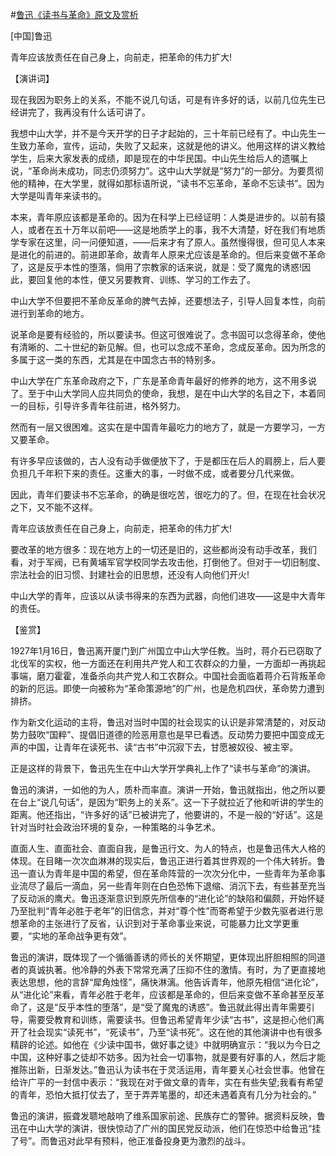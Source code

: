 #[鲁迅《读书与革命》原文及赏析](https://www.vrrw.net/wx/14633.html)

[中国]鲁迅

青年应该放责任在自己身上，向前走，把革命的伟力扩大!

【演讲词】

现在我因为职务上的关系，不能不说几句话，可是有许多好的话，以前几位先生已经讲完了，我再没有什么话可讲了。

我想中山大学，并不是今天开学的日子才起始的，三十年前已经有了。中山先生一生致力革命，宣传，运动，失败了又起来，这就是他的讲义。他用这样的讲义教给学生，后来大家发表的成绩，即是现在的中华民国。中山先生给后人的遗嘱上说，“革命尚未成功，同志仍须努力”。这中山大学就是“努力”的一部分。为要贯彻他的精神，在大学里，就得如那标语所说，“读书不忘革命，革命不忘读书”。因为大学是叫青年来读书的。

本来，青年原应该都是革命的。因为在科学上已经证明：人类是进步的。以前有猿人，或者在五十万年以前吧——这是地质学上的事，我不大清楚，好在我们有地质学专家在这里，问一问便知道，——后来才有了原人。虽然慢得很，但可见人本来是进化的前进的。前进即革命，故青年人原来尤应该是革命的。但后来变做不革命了，这是反乎本性的堕落，倘用了宗教家的话来说，就是：受了魔鬼的诱惑!因此，要回复他的本性，便又另要教育、训练、学习的工作去了。

中山大学不但要把不革命反革命的脾气去掉，还要想法子，引导人回复本性，向前进行到革命的地方。

说革命是要有经验的，所以要读书。但这可很难说了。念书固可以念得革命，使他有清晰的、二十世纪的新见解。但，也可以念成不革命，念成反革命。因为所念的多属于这一类的东西，尤其是在中国念古书的特别多。

中山大学在广东革命政府之下，广东是革命青年最好的修养的地方，这不用多说了。至于中山大学同人应共同负的使命，我想，是在中山大学的名目之下，本着同一的目标，引导许多青年往前进，格外努力。

然而有一层又很困难。这实在是中国青年最吃力的地方了，就是一方要学习，一方又要革命。

有许多早应该做的，古人没有动手做便放下了，于是都压在后人的肩膀上，后人要负担几千年积下来的责任。这重大的事，一时做不成，或者要分几代来做。

因此，青年们要读书不忘革命，的确是很吃苦，很吃力的了。但，在现在社会状况之下，又不能不这样。

青年应该放责任在自己身上，向前走，把革命的伟力扩大!

要改革的地方很多：现在地方上的一切还是旧的，这些都尚没有动手改革，我们看，对于军阀，已有黄埔军官学校同学去攻击他，打倒他了。但对于一切旧制度、宗法社会的旧习惯、封建社会的旧思想，还没有人向他们开火!

中山大学的青年，应该以从读书得来的东西为武器，向他们进攻——这是中大青年的责任。



【鉴赏】

1927年1月16日，鲁迅离开厦门到广州国立中山大学任教。当时，蒋介石已窃取了北伐军的实权，他一方面还在利用共产党人和工农群众的力量，一方面却一再挑起事端，磨刀霍霍，准备杀向共产党人和工农群众。中国社会面临着蒋介石背叛革命的新的厄运。即使一向被称为“革命策源地”的广州，也是危机四伏，革命势力遭到排挤。

作为新文化运动的主将，鲁迅对当时中国的社会现实的认识是非常清楚的，对反动势力鼓吹“国粹”、提倡旧道德的险恶用意也是早已看透。反动势力要把中国变成无声的中国，让青年在读死书、读“古书”中沉寂下去，甘愿被奴役、被主宰。

正是这样的背景下，鲁迅先生在中山大学开学典礼上作了“读书与革命”的演讲。

鲁迅的演讲，一如他的为人，质朴而率直。演讲一开始，鲁迅就指出，他之所以要在台上“说几句话”，是因为“职务上的关系”。这一下子就拉近了他和听讲的学生的距离。他还指出，“许多好的话”已被讲完了，他要讲的，不是一般的“好话”。这是针对当时社会政治环境的复杂，一种策略的斗争艺术。

直面人生、直面社会、直面自我，是鲁迅行文、为人的特点，也是鲁迅伟大人格的体现。在目睹一次次血淋淋的现实后，鲁迅正进行着其世界观的一个伟大转折。鲁迅一直认为青年是中国的希望，但在革命阵营的一次次分化中，一些青年为革命事业流尽了最后一滴血，另一些青年则在白色恐怖下退缩、消沉下去，有些甚至充当了反动派的鹰犬。鲁迅逐渐意识到原先所信奉的“进化论”的缺陷和偏颇，开始怀疑乃至批判“青年必胜于老年”的旧信念，并对“尊个性”而寄希望于少数先驱者进行思想革命的主张进行了反省，认识到对于革命事业来说，可能暴力比文学更重要，“实地的革命战争更有效”。

鲁迅的演讲，既体现了一个循循善诱的师长的关怀期望，更体现出肝胆相照的同道者的真诚执著。他冷静的外表下常常充满了压抑不住的激情。有时，为了更直接地表达思想，他的言辞“犀角烛怪”，痛快淋漓。他告诉青年，他原先相信“进化论”，从“进化论”来看，青年必胜于老年，应该都是革命的，但后来变做不革命甚至反革命了，这是“反乎本性的堕落”，是“受了魔鬼的诱惑”。鲁迅就此得出青年需要引导，需要受教育和训练，需要读书。但鲁迅希望青年少读“古书”，这是担心他们离开了社会现实“读死书”，“死读书”，乃至“读书死”。这在他的其他演讲中也有很多精辟的论述。如他在《少读中国书，做好事之徒》中就明确宣示：“我以为今日之中国，这种好事之徒却不妨多。因为社会一切事物，就是要有好事的人，然后才能推陈出新，日渐发达。”鲁迅认为读书在于灵活运用，青年要关心社会世事。他曾在给许广平的一封信中表示：“我现在对于做文章的青年，实在有些失望;我看有希望的青年，恐怕大抵打仗去了，至于弄弄笔墨的，却还未遇着真有几分为社会的。”

鲁迅的演讲，振聋发聩地敲响了维系国家前途、民族存亡的警钟。据资料反映，鲁迅在中山大学的演讲，很快惊动了广州的国民党反动派，他们在惊恐中给鲁迅“挂了号”。而鲁迅对此早有预料，他正准备投身更为激烈的战斗。

